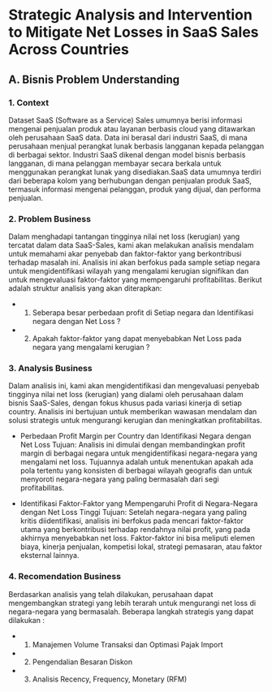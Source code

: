 # Strategic Analysis and Intervention to Mitigate Net Losses in SaaS Sales Across Countries 

## A. Bisnis Problem Understanding

### 1. Context
Dataset SaaS (Software as a Service) Sales umumnya berisi informasi mengenai penjualan produk atau layanan berbasis cloud yang ditawarkan oleh perusahaan SaaS data. Data ini berasal dari industri SaaS, di mana perusahaan menjual perangkat lunak berbasis langganan kepada pelanggan di berbagai sektor. Industri SaaS dikenal dengan model bisnis berbasis langganan, di mana pelanggan membayar secara berkala untuk menggunakan perangkat lunak yang disediakan.SaaS data umumnya terdiri dari beberapa kolom yang berhubungan dengan penjualan produk SaaS, termasuk informasi mengenai pelanggan, produk yang dijual, dan performa penjualan.

### 2. Problem Business

Dalam menghadapi tantangan tingginya nilai net loss (kerugian) yang tercatat dalam data SaaS-Sales, kami akan melakukan analisis mendalam untuk memahami akar penyebab dan faktor-faktor yang berkontribusi terhadap masalah ini. Analisis ini akan berfokus pada sample setiap negara untuk mengidentifikasi wilayah yang mengalami kerugian signifikan dan untuk mengevaluasi faktor-faktor yang mempengaruhi profitabilitas. Berikut adalah struktur analisis yang akan diterapkan:

-    1. Seberapa besar perbedaan profit di Setiap negara dan Identifikasi negara dengan Net Loss ?
-    2. Apakah faktor-faktor yang dapat menyebabkan Net Loss pada negara yang mengalami kerugian ?

### 3. Analysis Business

Dalam analisis ini, kami akan mengidentifikasi dan mengevaluasi penyebab tingginya nilai net loss (kerugian) yang dialami oleh perusahaan dalam bisnis SaaS-Sales, dengan fokus khusus pada variasi kinerja di setiap country. Analisis ini bertujuan untuk memberikan wawasan mendalam dan solusi strategis untuk mengurangi kerugian dan meningkatkan profitabilitas.

-   Perbedaan Profit Margin per Country dan Identifikasi Negara dengan Net Loss
    Tujuan: Analisis ini dimulai dengan membandingkan profit margin di berbagai negara untuk mengidentifikasi negara-negara yang mengalami net loss. Tujuannya adalah untuk menentukan apakah ada pola tertentu yang konsisten di berbagai wilayah geografis dan untuk menyoroti negara-negara yang paling bermasalah dari segi profitabilitas.
    
-   Identifikasi Faktor-Faktor yang Mempengaruhi Profit di Negara-Negara dengan Net Loss Tinggi
    Tujuan: Setelah negara-negara yang paling kritis diidentifikasi, analisis ini berfokus pada mencari faktor-faktor utama yang berkontribusi terhadap rendahnya nilai profit, yang pada akhirnya menyebabkan net loss. Faktor-faktor ini bisa meliputi elemen biaya, kinerja penjualan, kompetisi lokal, strategi pemasaran, atau faktor eksternal lainnya.

### 4. Recomendation Business

Berdasarkan analisis yang telah dilakukan, perusahaan dapat mengembangkan strategi yang lebih terarah untuk mengurangi net loss di negara-negara yang bermasalah. Beberapa langkah strategis yang dapat dilakukan :

-   1.  Manajemen Volume Transaksi dan Optimasi Pajak Import

-   2.  Pengendalian Besaran Diskon

-   3.  Analisis Recency, Frequency, Monetary (RFM)
